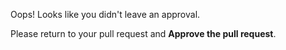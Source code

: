 Oops! Looks like you didn't leave an approval.

Please return to your pull request and **Approve the pull request**.
